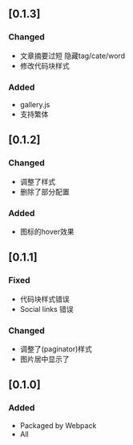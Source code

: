 
## [0.1.3]

### Changed
- 文章摘要过短 隐藏tag/cate/word
- 修改代码块样式
### Added
- gallery.js
- 支持繁体

## [0.1.2]

### Changed
- 调整了样式
- 删除了部分配置

### Added
- 图标的hover效果

## [0.1.1]

### Fixed
- 代码块样式错误
- Social links 错误

### Changed
- 调整了(paginator)样式
- 图片居中显示了

## [0.1.0]

### Added
- Packaged by Webpack
- All